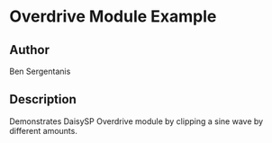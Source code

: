 # Overdrive Module Example

## Author

Ben Sergentanis

## Description

Demonstrates DaisySP Overdrive module by clipping a sine wave by different amounts.
